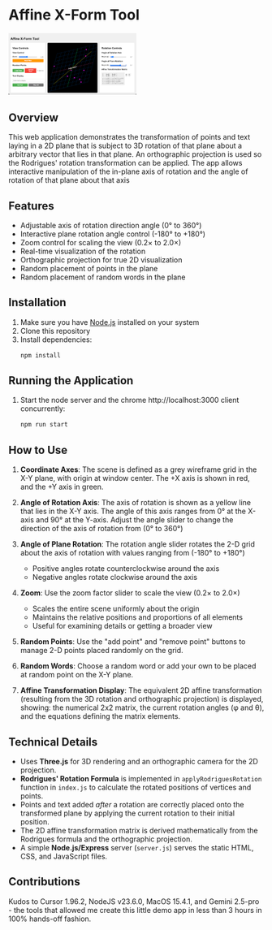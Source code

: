 # Affine X-Form Tool

<img src="./affine-xform-tool.png" alt="Affine Transformation Demo" width="50%" />  

## Overview  

This web application demonstrates the transformation of points and text laying in a 2D plane that is subject to 3D rotation of that plane about a arbitrary vector that lies in that plane. An orthographic projection is used so the Rodrigues' rotation transformation can be applied. The app allows interactive manipulation of the in-plane axis of rotation and the angle of rotation of that plane about that axis  

## Features  

- Adjustable axis of rotation direction angle (0° to 360°)
- Interactive plane rotation angle control (-180° to +180°)
- Zoom control for scaling the view (0.2× to 2.0×)
- Real-time visualization of the rotation
- Orthographic projection for true 2D visualization
- Random placement of points in the plane
- Random placement of random words in the plane

## Installation

1. Make sure you have [Node.js](https://nodejs.org/) installed on your system
2. Clone this repository
3. Install dependencies:
   ```bash
   npm install
   ```

## Running the Application

1. Start the node server and the chrome http://localhost:3000 client concurrently:
   ```bash
   npm run start
   ```

## How to Use

1. **Coordinate Axes**: The scene is defined as a grey wireframe
grid in the X-Y plane, with origin at window center. The +X axis is shown in red, and the +Y axis in green.

2. **Angle of Rotation Axis**: The axis of rotation is shown as a yellow line that lies in the X-Y axis. The angle of this axis ranges from 0° at the X-axis and 90° at the Y-axis. Adjust the angle slider to change the direction of the axis of rotation from (0° to 360°)

3. **Angle of Plane Rotation**: The rotation angle slider rotates the 2-D grid about the axis of rotation with values ranging from (-180° to +180°)
   - Positive angles rotate counterclockwise around the axis
   - Negative angles rotate clockwise around the axis

4. **Zoom**: Use the zoom factor slider to scale the view (0.2× to 2.0×)
   - Scales the entire scene uniformly about the origin
   - Maintains the relative positions and proportions of all elements
   - Useful for examining details or getting a broader view

5. **Random Points**: Use the "add point" and "remove point" buttons to manage 2-D points placed randomly on the grid.

6. **Random Words**: Choose a random word or add your own to be placed at random point on the X-Y plane.

7. **Affine Transformation Display**: The equivalent 2D affine transformation (resulting from the 3D rotation and orthographic projection) is displayed, showing: the numerical 2x2 matrix, the current rotation angles (φ and θ), and the equations defining the matrix elements.

## Technical Details

*   Uses **Three.js** for 3D rendering and an orthographic camera for the 2D projection.
*   **Rodrigues' Rotation Formula** is implemented in `applyRodriguesRotation` function in `index.js` to calculate the rotated positions of vertices and points.
*   Points and text added *after* a rotation are correctly placed onto the transformed plane by applying the current rotation to their initial position.
*   The 2D affine transformation matrix is derived mathematically from the Rodrigues formula and the orthographic projection.
*   A simple **Node.js/Express** server (`server.js`) serves the static HTML, CSS, and JavaScript files. 

## Contributions
Kudos to Cursor 1.96.2, NodeJS v23.6.0, MacOS 15.4.1, and Gemini 2.5-pro - the tools that allowed me create this little demo app in less than 3 hours in 100% hands-off fashion.